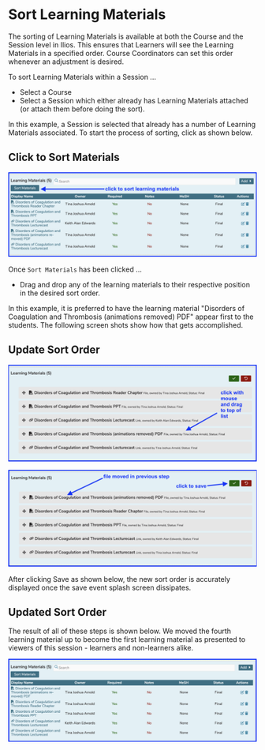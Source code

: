 # Sort Learning Materials

The sorting of Learning Materials is available at both the Course and the Session level in Ilios. This ensures that Learners will see the Learning Materials in a specified order. Course Coordinators can set this order whenever an adjustment is desired.

To sort Learning Materials within a Session ...

* Select a Course
* Select a Session which either already has Learning Materials attached (or attach them before doing the sort).

In this example, a Session is selected that already has a number of Learning Materials associated. To start the process of sorting, click as shown below.

## Click to Sort Materials

![click to sort materials](../../images/sort_session_learning_materials/click_to_sort_materials.png)

Once `Sort Materials` has been clicked ...

* Drag and drop any of the learning materials to their respective position in the desired sort order.

In this example, it is preferred to have the learning material "Disorders of Coagulation and Thrombosis (animations removed) PDF" appear first to the students. The following screen shots show how that gets accomplished.

## Update Sort Order

![update sort order](../../images/sort_session_learning_materials/update_sort_order.png)

![sort order adjusted](../../images/sort_session_learning_materials/sort_order_adjusted.png)

After clicking Save as shown below, the new sort order is accurately displayed once the save event splash screen dissipates.

## Updated Sort Order

The result of all of these steps is shown below. We moved the fourth learning material up to become the first learning material as presented to viewers of this session - learners and non-learners alike.

![updated sort order](../../images/sort_session_learning_materials/updated_sort_order.png)

